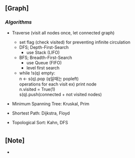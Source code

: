 ## [Graph]

### _Algorithms_

- Traverse (visit all nodes once, let connected graph)

  - set flag (check visited) for preventing infinite circulation
  - DFS; Depth-First-Search
    - use Stack (LIFO)
  - BFS; Breadth-First-Search
    - use Queue (FIFO)
    - level first search
  - while !s(q) empty: <br/>
    n <- s(q).pop (q일때는 popleft) <br/>
    operations for each visit ex) print node <br/>
    n.visited = True(1) <br/>
    s(q).push(connected + not visited nodes)

- Minimum Spanning Tree: Kruskal, Prim
- Shortest Path: Dijkstra, Floyd
- Topological Sort: Kahn, DFS

#

## [Note]

-
